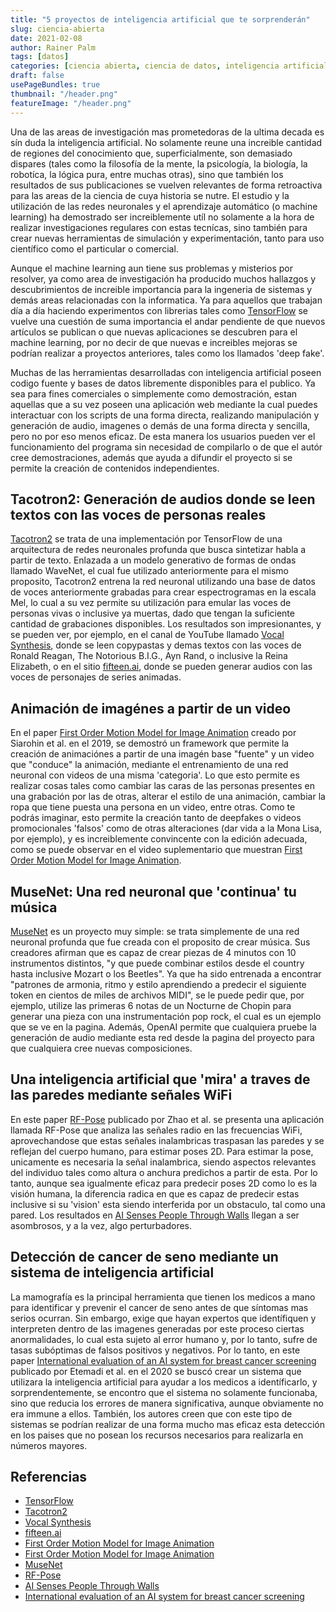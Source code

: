 ```yaml
---
title: "5 proyectos de inteligencia artificial que te sorprenderán"
slug: ciencia-abierta
date: 2021-02-08
author: Rainer Palm
tags: [datos]
categories: [ciencia abierta, ciencia de datos, inteligencia artificial]
draft: false
usePageBundles: true
thumbnail: "/header.png"
featureImage: "/header.png"
---
```


Una de las areas de investigación mas prometedoras de la ultima decada es sín duda la inteligencia artificial. No solamente reune una increible cantidad de regiones del conocimiento que, superficialmente, son demasiado dispares (tales como la filosofía de la mente, la psicología, la biología, la robotíca, la lógica pura, entre muchas otras), sino que también los resultados de sus publicaciones se vuelven relevantes de forma retroactiva para las areas de la ciencia de cuya historia se nutre. El estudio y la utilización de las redes neuronales y el aprendizaje automático (o machine learning) ha demostrado ser increiblemente utíl no solamente a la hora de realizar investigaciones regulares con estas tecnícas, sino también para crear nuevas herramientas de simulación y experimentación, tanto para uso científico como el particular o comercial.

Aunque el machine learning aun tiene sus problemas y misterios por resolver, ya como area de investigación ha producido muchos hallazgos y descubrimientos de increible importancia para la ingeneria de sistemas y demás areas relacionadas con la informatica. Ya para aquellos que trabajan día a día haciendo experimentos con librerias tales como [TensorFlow](https://www.tensorflow.org/) se vuelve una cuestión de suma importancia el andar pendiente de que nuevos artículos se publican o que nuevas aplicaciones se descubren para el machine learning, por no decir de que nuevas e increibles mejoras se podrían realizar a proyectos anteriores, tales como los llamados 'deep fake'.

Muchas de las herramientas desarrolladas con inteligencia artificial poseen codigo fuente y bases de datos libremente disponibles para el publico. Ya sea para fines comerciales o simplemente como demostración, estan aquellas que a su vez poseen una aplicación web mediante la cual puedes interactuar con los scripts de una forma directa, realizando manipulación y generación de audio, imagenes o demás de una forma directa y sencilla, pero no por eso menos eficaz.  De esta manera los usuarios pueden ver el funcionamiento del programa sin necesidad de compilarlo o de que el autór cree demostraciones, además que ayuda a difundir el proyecto si se permite la creación de contenidos independientes.

## Tacotron2: Generación de audios donde se leen textos con las voces de personas reales

[Tacotron2](https://github.com/Rayhane-mamah/Tacotron-2) se trata de una implementación por TensorFlow de una arquitectura de redes neuronales profunda que busca sintetizar habla a partir de texto. Enlazada a un modelo generativo de formas de ondas llamado WaveNet, el cual fue utilizado anteriormente para el mismo proposito, Tacotron2 entrena la red neuronal utilizando una base de datos de voces anteriormente grabadas para crear espectrogramas en la escala Mel, lo cual a su vez permite su utilización para emular las voces de personas vivas o inclusive ya muertas, dado que tengan la suficiente cantidad de grabaciones disponibles. Los resultados son impresionantes, y se pueden ver, por ejemplo, en el canal de YouTube llamado [Vocal Synthesis](https://www.youtube.com/channel/UCRt-fquxnij9wDnFJnpPS2Q), donde se leen copypastas y demas textos con las voces de Ronald Reagan, The Notorious B.I.G., Ayn Rand, o inclusive la Reina Elizabeth, o en el sitio [fifteen.ai](https://fifteen.ai/), donde se pueden generar audios con las voces de personajes de series animadas.

## Animación de imagénes a partir de un video

En el paper [First Order Motion Model for Image Animation](https://aliaksandrsiarohin.github.io/first-order-model-website/) creado por Siarohin et al. en el 2019, se demostró un framework que permite la creación de animaciónes a partir de una imagén base "fuente" y un video que "conduce" la animación, mediante el entrenamiento de una red neuronal con videos de una misma 'categoria'. Lo que esto permite es realizar cosas tales como cambiar las caras de las personas presentes en una grabación por las de otras, alterar el estilo de una animación, cambiar la ropa que tiene puesta una persona en un video, entre otras. Como te podrás imaginar, esto permite la creación tanto de deepfakes o videos promocionales 'falsos' como de otras alteraciones (dar vida a la Mona Lisa, por ejemplo), y es increiblemente convincente con la edición adecuada, como se puede observar en el video suplementario que muestran [First Order Motion Model for Image Animation](https://www.youtube.com/watch?v=u-0cQ-grXBQ).

## MuseNet: Una red neuronal que 'continua' tu música

[MuseNet](https://openai.com/blog/musenet/) es un proyecto muy simple: se trata simplemente de una red neuronal profunda que fue creada con el proposito de crear música. Sus creadores afirman que es capaz de crear piezas de 4 minutos con 10 instrumentos distintos, "y que puede combinar estilos desde el country hasta inclusive Mozart o los Beetles". Ya que ha sido entrenada a encontrar "patrones de armonia, ritmo y estilo aprendiendo a predecir el siguiente token en cientos de miles de archivos MIDI", se le puede pedir que, por ejemplo, utilize las primeras 6 notas de un Nocturne de Chopin para generar una pieza con una instrumentación pop rock, el cual es un ejemplo que se ve en la pagina. Además, OpenAI permite que cualquiera pruebe la generación de audio mediante esta red desde la pagina del proyecto para que cualquiera cree nuevas composiciones.

## Una inteligencia artificial que 'mira' a traves de las paredes mediante señales WiFi

En este paper [RF-Pose](http://rfpose.csail.mit.edu/#Paper) publicado por Zhao et al. se presenta una aplicación llamada RF-Pose que analiza las señales radio en las frecuencias WiFi, aprovechandose que estas señales inalambricas traspasan las paredes y se reflejan del cuerpo humano, para estimar poses 2D. Para estimar la pose, unicamente es necesaria la señal inalambrica, siendo aspectos relevantes del individuo tales como altura o anchura predichos a partir de esta. Por lo tanto, aunque sea igualmente eficaz para predecir poses 2D como lo es la visión humana, la diferencia radica en que es capaz de predecir estas inclusive si su 'vision' esta siendo interferida por un obstaculo, tal como una pared. Los resultados en [AI Senses People Through Walls](https://www.youtube.com/watch?v=HgDdaMy8KNE) llegan a ser asombrosos, y a la vez, algo perturbadores.

## Detección de cancer de seno mediante un sistema de inteligencia artificial

La mamografía es la principal herramienta que tienen los medicos a mano para identificar y prevenir el cancer de seno antes de que síntomas mas serios ocurran. Sin embargo, exige que hayan expertos que identífiquen y interpreten dentro de las imagenes generadas por este proceso ciertas anormalidades, lo cual esta sujeto al error humano y, por lo tanto, sufre de tasas subóptimas de falsos positivos y negativos. Por lo tanto, en este paper [International evaluation of an AI system for breast cancer screening](https://deepmind.com/research/publications/International-evaluation-of-an-artificial-intelligence-system-to-identify-breast-cancer-in-screening-mammography) publicado por Etemadi et al. en el 2020 se buscó crear un sistema que utilizara la inteligencia artificial para ayudar a los medicos a identíficarlo, y sorprendentemente, se encontro que el sistema no solamente funcionaba, sino que reducia los errores de manera significativa, aunque obviamente no era immune a ellos. También, los autores creen que con este tipo de sistemas se podrían realizar de una forma mucho mas eficaz esta detección en los paises que no posean los recursos necesarios para realizarla en números mayores.

## Referencias

- [TensorFlow](https://www.tensorflow.org/)
- [Tacotron2](https://github.com/Rayhane-mamah/Tacotron-2)
- [Vocal Synthesis](https://www.youtube.com/channel/UCRt-fquxnij9wDnFJnpPS2Q)
- [fifteen.ai](https://fifteen.ai/)
- [First Order Motion Model for Image Animation](https://aliaksandrsiarohin.github.io/first-order-model-website/)
- [First Order Motion Model for Image Animation](https://www.youtube.com/watch?v=u-0cQ-grXBQ)
- [MuseNet](https://openai.com/blog/musenet/)
- [RF-Pose](http://rfpose.csail.mit.edu/#Paper)
- [AI Senses People Through Walls](https://www.youtube.com/watch?v=HgDdaMy8KNE)
- [International evaluation of an AI system for breast cancer screening](https://deepmind.com/research/publications/International-evaluation-of-an-artificial-intelligence-system-to-identify-breast-cancer-in-screening-mammography)

